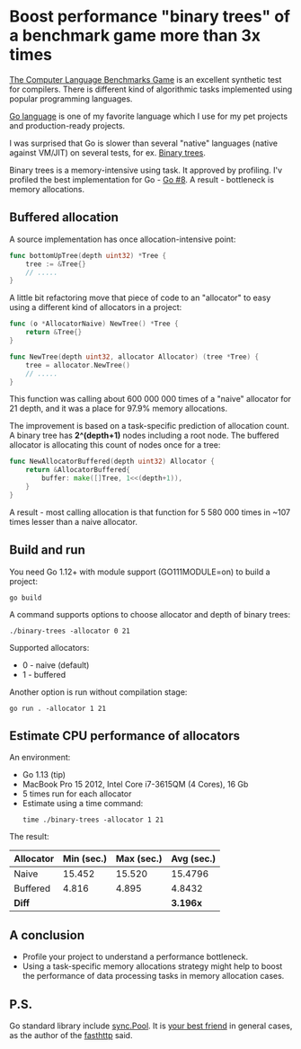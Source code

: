 # Boost performance "binary trees" of a benchmark game more than 3x times

[The Computer Language Benchmarks Game](https://benchmarksgame-team.pages.debian.net/benchmarksgame/index.html)
is an excellent synthetic test for compilers. There is different kind of algorithmic tasks implemented using popular
programming languages.

[Go language](https://golang.org/) is one of my favorite language which I use for my pet projects and
production-ready projects.

I was surprised that Go is slower than several "native" languages (native against VM/JIT) on several tests,
for ex. [Binary trees](https://benchmarksgame-team.pages.debian.net/benchmarksgame/performance/binarytrees.html).

Binary trees is a memory-intensive using task. It approved by profiling.
I'v profiled the best implementation for Go - [Go #8](https://benchmarksgame-team.pages.debian.net/benchmarksgame/program/binarytrees-go-8.html).
A result - bottleneck is memory allocations.

## Buffered allocation

A source implementation has once allocation-intensive point:  

```go
func bottomUpTree(depth uint32) *Tree {
    tree := &Tree{}
    // .....
}
```

A little bit refactoring move that piece of code to an "allocator" to easy using a different kind of allocators in a project:

```go
func (o *AllocatorNaive) NewTree() *Tree {
	return &Tree{}
}

func NewTree(depth uint32, allocator Allocator) (tree *Tree) {
	tree = allocator.NewTree()
    // .....
}
```

This function was calling about 600 000 000 times of a "naive" allocator for 21 depth, and it was a place for 97.9% memory allocations.

The improvement is based on a task-specific prediction of allocation count.
A binary tree has __2^(depth+1)__ nodes including a root node. The buffered allocator is allocating this count of nodes once for a tree:

```go
func NewAllocatorBuffered(depth uint32) Allocator {
	return &AllocatorBuffered{
		buffer: make([]Tree, 1<<(depth+1)),
	}
}
```

A result - most calling allocation is that function for 5 580 000 times in ~107 times lesser than a naive allocator.

## Build and run 
 
You need Go 1.12+ with module support (GO111MODULE=on) to build a project:

```shell script
go build
```

A command supports options to choose allocator and depth of binary trees:

```shell script
./binary-trees -allocator 0 21
```

Supported allocators:
* 0 - naive (default)
* 1 - buffered

Another option is run without compilation stage:

```shell script
go run . -allocator 1 21
```

## Estimate CPU performance of allocators

An environment:

* Go 1.13 (tip)
* MacBook Pro 15 2012, Intel Core i7-3615QM (4 Cores), 16 Gb
* 5 times run for each allocator
* Estimate using a time command:
   ```shell script
   time ./binary-trees -allocator 1 21
   ```

The result:

 Allocator | Min (sec.) | Max (sec.) | Avg (sec.) 
---------- | ---------- | ---------- | ----------
 Naive     |     15.452 |     15.520 |    15.4796
 Buffered  |      4.816 |      4.895 |     4.8432 
 **Diff**  |            |            | **3.196x**
 
## A conclusion

* Profile your project to understand a performance bottleneck.
* Using a task-specific memory allocations strategy might help to boost the performance of data processing tasks in memory allocation cases.

## P.S.

Go standard library include [sync.Pool](https://golang.org/pkg/sync/#Pool).
It is [your best friend](https://github.com/valyala/fasthttp#fasthttp-best-practices) in general cases, as the author of the [fasthttp](https://github.com/valyala/fasthttp) said.   
